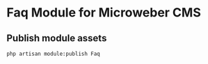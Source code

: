 # Faq Module for Microweber CMS


 
## Publish module assets

```sh
php artisan module:publish Faq
```
